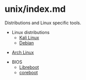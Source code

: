 # unix/index.md

Distributions and Linux specific tools.

-	Linux distributions
	*	[Kali Linux](https://www.kali.org/)
	*	[Debian](https://www.debian.org/)
  * [Arch Linux](https://www.archlinux.org/)

- BIOS
  * [Libreboot](https://libreboot.org/)
  * [coreboot](https://www.coreboot.org/)
